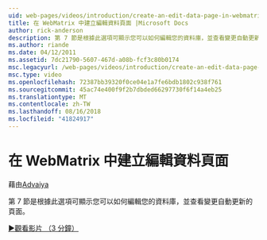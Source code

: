 ```yaml
---
uid: web-pages/videos/introduction/create-an-edit-data-page-in-webmatrix
title: 在 WebMatrix 中建立編輯資料頁面 |Microsoft Docs
author: rick-anderson
description: 第 7 節是根據此選項可顯示您可以如何編輯您的資料庫，並查看變更自動更新的頁面。
ms.author: riande
ms.date: 04/12/2011
ms.assetid: 7dc21790-5607-467d-a08b-fcf3c80b0174
msc.legacyurl: /web-pages/videos/introduction/create-an-edit-data-page-in-webmatrix
msc.type: video
ms.openlocfilehash: 72387bb39320f0ce04e1a7fe6bdb1802c938f761
ms.sourcegitcommit: 45ac74e400f9f2b7dbded66297730f6f14a4eb25
ms.translationtype: MT
ms.contentlocale: zh-TW
ms.lasthandoff: 08/16/2018
ms.locfileid: "41824917"
---
```

<a name="create-an-edit-data-page-in-webmatrix"></a>在 WebMatrix 中建立編輯資料頁面
====================
藉由[Advaiya](https://twitter.com/Advaiyasolns)

第 7 節是根據此選項可顯示您可以如何編輯您的資料庫，並查看變更自動更新的頁面。

[&#9654;觀看影片 （3 分鐘）](https://channel9.msdn.com/Blogs/ASP-NET-Site-Videos/create-an-edit-data-page-in-webmatrix)
